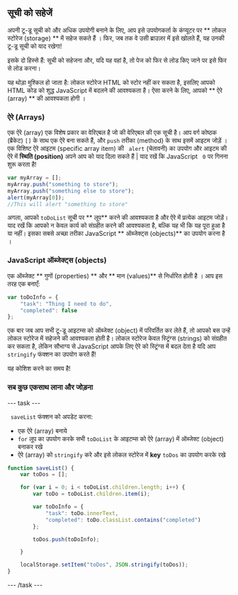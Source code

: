 ## सूची को सहेजें
अपनी टू-डू सूची को और अधिक उपयोगी बनाने के लिए, आप इसे उपयोगकर्ता के कंप्यूटर पर ** लोकल स्टोरेज (storage) ** में सहेज सकते हैं । फिर, जब तक वे उसी ब्राउज़र में इसे खोलते हैं, यह उनकी टू-डू सूची को याद रखेगा!

इसके दो हिस्से हैं: सूची को सहेजना और, यदि यह वहां है, तो पेज को फिर से लोड किए जाने पर इसे फिर से लोड करना।

यह थोड़ा मुश्किल हो जाता है: लोकल स्टोरेज HTML को स्टोर नहीं कर सकता है, इसलिए आपको HTML कोड को शुद्ध JavaScript में बदलने की आवश्यकता है। ऐसा करने के लिए, आपको ** ऐरे (array) ** की आवश्यकता होगी ।

### ऐरे (Arrays)
एक ऐरे (array) एक विशेष प्रकार का वेरिएबल है जो की वेरिएबल की एक सूची है। आप वर्ग कोष्ठक (ब्रैकेट) ` [] ` के साथ एक ऐरे बना सकते हैं, और `push` तरीका (method) के साथ इसमें आइटम जोड़ें । एक विशिष्ट ऐरे आइटम (specific array item) की ` alert` (चेतावनी) का उपयोग और आइटम की ऐरे में **स्थिति (position)** अपने आप को याद दिला सकते हैं | याद रखें कि JavaScript ` 0` पर गिनना शुरू करता है!

```JavaScript
var myArray = [];
myArray.push("something to store");
myArray.push("something else to store");
alert(myArray[0]);
//This will alert "something to store"
```

अगला, आपको ` toDoList ` सूची पर ** लूप** करने की आवश्यकता है और ऐरे में प्रत्येक आइटम जोड़ें। याद रखें कि आपको न केवल कार्य को संग्रहीत करने की आवश्यकता है, बल्कि यह भी कि यह पूरा हुआ है या नहीं। इसका सबसे अच्छा तरीका JavaScript ** ऑब्जेक्ट्स (objects)** का उपयोग करना है ।

### JavaScript ऑब्जेक्ट्स (objects)
एक ऑब्जेक्ट ** गुणों (properties) ** और ** मान (values)** से निर्धारित होती है । आप इस तरह एक बनाएँ:

```JavaScript
var toDoInfo = {
    "task": "Thing I need to do",
    "completed": false
};
```

एक बार जब आप सभी टू-डू आइटम्स को ऑब्जेक्ट (object) में परिवर्तित कर लेते हैं, तो आपको बस उन्हें लोकल स्टोरेज में सहेजने की आवश्यकता होती है। लोकल स्टोरेज केवल स्ट्रिंग्स (strings) को संग्रहीत कर सकता है, लेकिन सौभाग्य से JavaScript आपके लिए ऐरे को स्ट्रिंग्स में बदल देता है यदि आप ` stringify` फंक्शन का उपयोग करते हैं!

यह कोशिश करने का समय है!

### सब कुछ एकसाथ लाना और जोड़ना

--- task ---

` saveList` फंक्शन को अपडेट करना:
  - एक ऐरे (array) बनाये
  - `for` लूप का उपयोग करके सभी `toDoList` के आइटम्स को ऐरे (array) में ऑब्जेक्ट (object) बनाकर रखे
  - ऐरे (array) को `stringify` करे और इसे लोकल स्टोरेज में **key** `toDos` का उपयोग करके रखे

```JavaScript
function saveList() {
    var toDos = [];

    for (var i = 0; i < toDoList.children.length; i++) {
        var toDo = toDoList.children.item(i);

        var toDoInfo = {
            "task": toDo.innerText,
            "completed": toDo.classList.contains("completed")
        };

        toDos.push(toDoInfo);

    }

    localStorage.setItem("toDos", JSON.stringify(toDos));
}
```

--- /task ---
